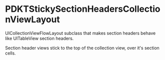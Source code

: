 PDKTStickySectionHeadersCollectionViewLayout
============================================

UICollectionViewFlowLayout subclass that makes section headers behave like UITableView section headers.

Section header views stick to the top of the collection view, over it's section cells.
